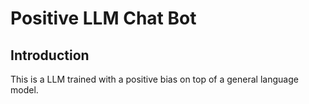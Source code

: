 # Positive LLM Chat Bot
## Introduction
This is a LLM trained with a positive bias on top of a general language model. 